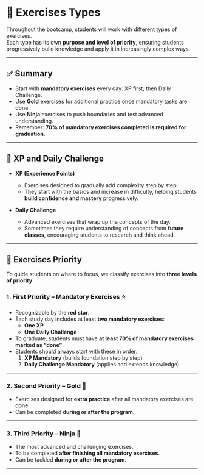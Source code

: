 # 📝 Exercises Types

Throughout the bootcamp, students will work with different types of exercises.  
Each type has its own **purpose and level of priority**, ensuring students progressively build knowledge and apply it in increasingly complex ways.  

---

## ✅ Summary
- Start with **mandatory exercises** every day: XP first, then Daily Challenge.  
- Use **Gold** exercises for additional practice once mandatory tasks are done.  
- Use **Ninja** exercises to push boundaries and test advanced understanding.  
- Remember: **70% of mandatory exercises completed is required for graduation**.  

---

## 🔹 XP and Daily Challenge

- **XP (Experience Points)**  
  - Exercises designed to gradually add complexity step by step.  
  - They start with the basics and increase in difficulty, helping students **build confidence and mastery** progressively.  

- **Daily Challenge**  
  - Advanced exercises that wrap up the concepts of the day.  
  - Sometimes they require understanding of concepts from **future classes**, encouraging students to research and think ahead.  

---

## 📌 Exercises Priority

To guide students on where to focus, we classify exercises into **three levels of priority**:

### 1. First Priority – Mandatory Exercises ⭐
- Recognizable by the **red star**.  
- Each study day includes at least **two mandatory exercises**:  
  - **One XP**  
  - **One Daily Challenge**  
- To graduate, students must have **at least 70% of mandatory exercises marked as “done”**.  
- Students should always start with these in order:  
  1. **XP Mandatory** (builds foundation step by step)  
  2. **Daily Challenge Mandatory** (applies and extends knowledge)  

---

### 2. Second Priority – Gold 🥇
- Exercises designed for **extra practice** after all mandatory exercises are done.  
- Can be completed **during or after the program**.  

---

### 3. Third Priority – Ninja 🥷
- The most advanced and challenging exercises.  
- To be completed **after finishing all mandatory exercises**.  
- Can be tackled **during or after the program**.  

---


